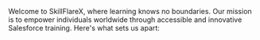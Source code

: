 Welcome to SkillFlareX, where learning knows no boundaries. Our mission is to empower individuals worldwide through accessible and innovative Salesforce training. Here's what sets us apart:</p>
